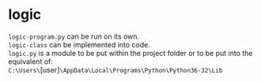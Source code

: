 # logic
`logic-program.py` can be run on its own.  
`logic-class` can be implemented into code.  
`logic.py` is a module to be put within the project folder or to be put into the equivalent of:  
`C:\Users\`[user]`\AppData\Local\Programs\Python\Python36-32\Lib`
